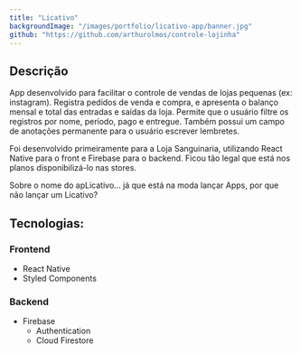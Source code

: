 ```yaml
---
title: "Licativo"
backgroundImage: "/images/portfolio/licativo-app/banner.jpg"
github: "https://github.com/arthurolmos/controle-lojinha"
---
```


## Descrição

App desenvolvido para facilitar o controle de vendas de lojas pequenas (ex: instagram).
Registra pedidos de venda e compra, e apresenta o balanço mensal e total das entradas e saídas da loja.
Permite que o usuário filtre os registros por nome, período, pago e entregue. Também possui um campo de anotações permanente para o usuário escrever lembretes.

Foi desenvolvido primeiramente para a Loja Sanguinaria, utilizando React Native para o front e Firebase para o backend.
Ficou tão legal que está nos planos disponibilizá-lo nas stores.

Sobre o nome do apLicativo... já que está na moda lançar Apps, por que não lançar um Licativo?

## Tecnologias:

### Frontend

- React Native
- Styled Components

### Backend

- Firebase
  - Authentication
  - Cloud Firestore
